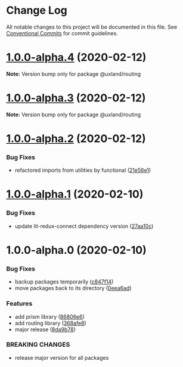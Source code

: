 # Change Log

All notable changes to this project will be documented in this file.
See [Conventional Commits](https://conventionalcommits.org) for commit guidelines.

# [1.0.0-alpha.4](https://github.com/uxland/uxland/compare/@uxland/routing@1.0.0-alpha.3...@uxland/routing@1.0.0-alpha.4) (2020-02-12)

**Note:** Version bump only for package @uxland/routing





# [1.0.0-alpha.3](https://github.com/uxland/uxland/compare/@uxland/routing@1.0.0-alpha.2...@uxland/routing@1.0.0-alpha.3) (2020-02-12)

**Note:** Version bump only for package @uxland/routing





# [1.0.0-alpha.2](https://github.com/uxland/uxland/compare/@uxland/routing@1.0.0-alpha.1...@uxland/routing@1.0.0-alpha.2) (2020-02-12)


### Bug Fixes

* refactored imports from utilities by functional ([21e56e1](https://github.com/uxland/uxland/commit/21e56e1160b66ee91fcb8c5db60af6512481ad0e))





# [1.0.0-alpha.1](https://github.com/uxland/uxland/compare/@uxland/routing@1.0.0-alpha.0...@uxland/routing@1.0.0-alpha.1) (2020-02-10)


### Bug Fixes

* update lit-redux-connect dependency version ([27aa10c](https://github.com/uxland/uxland/commit/27aa10cb503666ef4dfc869796e45755366db3c5))





# 1.0.0-alpha.0 (2020-02-10)


### Bug Fixes

* backup packages temporarily ([c847f14](https://github.com/uxland/uxland/commit/c847f142017fe0e82aa1878eac8f5b85f53e1a64))
* move packages back to its directory ([0eea6ad](https://github.com/uxland/uxland/commit/0eea6adfd92ba174c19df1314232f85aa8b58af2))


### Features

* add prism library ([86806e6](https://github.com/uxland/uxland/commit/86806e64e5db580871883b144361b10cf5dbe0d2))
* add routing library ([368afe8](https://github.com/uxland/uxland/commit/368afe80573b0a2f5f2f05fed3b9b9487d8a81b3))
* major release ([8da9b78](https://github.com/uxland/uxland/commit/8da9b78b9bbf4965feaeaa583f39e5ede9374d5a))


### BREAKING CHANGES

* release major version for all packages
